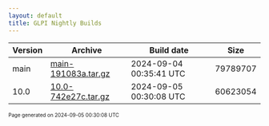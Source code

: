 ```yaml
---
layout: default
title: GLPI Nightly Builds
---
```


Version|Archive|Build date|Size
---|---|---|---
main|[main-191083a.tar.gz](main-191083a.tar.gz)|2024-09-04 00:35:41 UTC|79789707
10.0|[10.0-742e27c.tar.gz](10.0-742e27c.tar.gz)|2024-09-05 00:30:08 UTC|60623054

<font size="1">Page generated on 2024-09-05 00:30:08 UTC</font>
